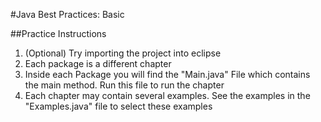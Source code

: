 #Java Best Practices: Basic

##Practice Instructions

1. (Optional) Try importing the project into eclipse
2. Each package is a different chapter
3. Inside each Package you will find the "Main.java" File which contains the main method. Run this file to run the chapter
4. Each chapter may contain several examples. See the examples in the "Examples.java" file to select these examples
